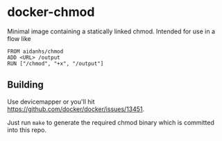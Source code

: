 docker-chmod
============

Minimal image containing a statically linked chmod. Intended for use in a flow
like

    FROM aidanhs/chmod
    ADD <URL> /output
    RUN ["/chmod", "+x", "/output"]

Building
--------

Use devicemapper or you'll hit https://github.com/docker/docker/issues/13451.

Just run `make` to generate the required chmod binary which is committed into
this repo.
